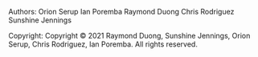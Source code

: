 Authors: 
    Orion Serup
    Ian Poremba
    Raymond Duong
    Chris Rodriguez
    Sunshine Jennings

Copyright:
    Copyright © 2021 Raymond Duong, Sunshine Jennings, Orion Serup, Chris Rodriguez, Ian Poremba. All rights reserved.

